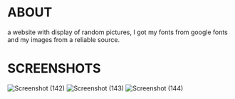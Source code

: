# ABOUT
a website with display of random pictures, I got my fonts from google fonts and my images from a reliable source.

# SCREENSHOTS
![Screenshot (142)](https://github.com/user-attachments/assets/82ed9dba-a954-408f-8854-bcc68b9fd87a)
![Screenshot (143)](https://github.com/user-attachments/assets/215321d5-d0c1-4f16-9bd1-c972745bfb81)
![Screenshot (144)](https://github.com/user-attachments/assets/d422c8cb-3077-41eb-a391-316275adc902)
